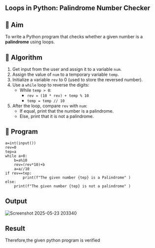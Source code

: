 ## Loops in Python: Palindrome Number Checker

## 🎯 Aim
To write a Python program that checks whether a given number is a **palindrome** using loops.

## 🧠 Algorithm
1. Get input from the user and assign it to a variable `num`.
2. Assign the value of `num` to a temporary variable `temp`.
3. Initialize a variable `rev` to 0 (used to store the reversed number).
4. Use a `while` loop to reverse the digits:
   - While `temp > 0`:
     - `rev = (10 * rev) + temp % 10`
     - `temp = temp // 10`
5. After the loop, compare `rev` with `num`:
   - If equal, print that the number is a palindrome.
   - Else, print that it is not a palindrome.

## 🧾 Program

```
a=int(input())
rev=0
tep=a
while a>0:
    b=a%10
    rev=(rev*10)+b
    a=a//10
if rev==tep:
        print(f"The given number {tep} is a Palindrome" )
else:
    print(f"The given number {tep} is not a palindrome" )

```
## Output

![Screenshot 2025-05-23 203340](https://github.com/user-attachments/assets/8bf36ee9-4c9b-435d-b86c-e9550100e054)


## Result

Therefore,the given python program is verified
